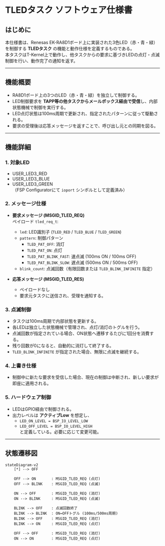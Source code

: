 # TLEDタスク ソフトウェア仕様書

## はじめに
本仕様書は、Renesas EK-RA8D1ボード上に実装された3色LED（赤・青・緑）を制御する **TLEDタスク** の機能と動作仕様を定義するものである。  
本タスクはT-Kernel上で動作し、他タスクからの要求に基づきLEDの点灯・点滅制御を行い、動作完了の通知を返す。

---

## 機能概要
- RA8D1ボード上の3つのLED（赤・青・緑）を独立して制御する。
- LED制御要求を **TAPP等の他タスクからメールボックス経由で受信**し、内部状態機械で制御を実行する。
- LED点灯状態は100ms周期で更新され、指定されたパターンに従って駆動される。
- 要求の受理後は応答メッセージを返すことで、呼び出し元との同期を図る。

---

## 機能詳細

### 1. 対象LED
- USER_LED3_RED  
- USER_LED3_BLUE  
- USER_LED3_GREEN  
（FSP Configuratorにて `ioport` シンボルとして定義済み）

### 2. メッセージ仕様
- **要求メッセージ (MSGID_TLED_REQ)**  
  ペイロード `tled_req_t`:
  - `led`: LED識別子 (`TLED_RED` / `TLED_BLUE` / `TLED_GREEN`)
  - `pattern`: 制御パターン  
    - `TLED_PAT_OFF`: 消灯  
    - `TLED_PAT_ON`: 点灯  
    - `TLED_PAT_BLINK_FAST`: 速点滅 (100ms ON / 100ms OFF)  
    - `TLED_PAT_BLINK_SLOW`: 遅点滅 (500ms ON / 500ms OFF)
  - `blink_count`: 点滅回数（有限回数または `TLED_BLINK_INFINITE` 指定）

- **応答メッセージ (MSGID_TLED_RES)**  
  - ペイロードなし  
  - 要求元タスクに送信され、受理を通知する。

### 3. 点滅制御
- タスクは100ms周期で内部状態を更新する。
- 各LEDは独立した状態機械で管理され、点灯/消灯のトグルを行う。
- 点滅回数が指定されている場合、ON状態へ遷移するたびに1回分を消費する。
- 残り回数が0になると、自動的に消灯して終了する。
- `TLED_BLINK_INFINITE` が指定された場合、無限に点滅を継続する。

### 4. 上書き仕様
- 制御中に新たな要求を受信した場合、現在の制御は中断され、新しい要求が即座に適用される。

### 5. ハードウェア制御
- LEDはGPIO経由で制御される。
- 出力レベルは **アクティブLow** を想定し、  
  - `LED_ON_LEVEL = BSP_IO_LEVEL_LOW`  
  - `LED_OFF_LEVEL = BSP_IO_LEVEL_HIGH`  
  と定義している。必要に応じて変更可能。

---

## 状態遷移図

```mermaid
stateDiagram-v2
    [*] --> OFF

    OFF --> ON       : MSGID_TLED_REQ (点灯)
    OFF --> BLINK    : MSGID_TLED_REQ (点滅)

    ON --> OFF       : MSGID_TLED_REQ (消灯)
    ON --> BLINK     : MSGID_TLED_REQ (点滅)

    BLINK --> OFF    : 点滅回数終了
    BLINK --> BLINK  : ON↔OFFトグル (100ms/500ms周期)
    BLINK --> OFF    : MSGID_TLED_REQ (消灯)
    BLINK --> ON     : MSGID_TLED_REQ (点灯)

    OFF --> OFF      : MSGID_TLED_REQ (消灯)
    ON --> ON        : MSGID_TLED_REQ (点灯)
